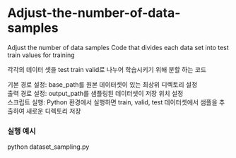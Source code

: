 # Adjust-the-number-of-data-samples
Adjust the number of data samples
Code that divides each data set into test train values for training

각각의 데이터 셋을 test train valid로 나누어 학습시키기 위해 분할 하는 코드


기본 경로 설정: base_path를 원본 데이터셋이 있는 최상위 디렉토리 설정  
출력 경로 설정: output_path를 샘플링된 데이터셋이 저장 위치 설정  
스크립트 실행: Python 환경에서 실행하면 train, valid, test 데이터셋에서 샘플을 추출하여 새로운 디렉토리 저장  

### 실행 예시  
python dataset_sampling.py

